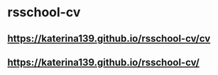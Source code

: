 # rsschool-cv

## https://katerina139.github.io/rsschool-cv/cv

## https://katerina139.github.io/rsschool-cv/